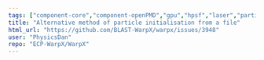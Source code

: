 ```yaml
---
tags: ["component-core","component-openPMD","gpu","hpsf","laser","particle-in-cell","physics","pic","plasma","research","simulation"]
title: "Alternative method of particle initialisation from a file"
html_url: "https://github.com/BLAST-WarpX/warpx/issues/3948"
user: "PhysicsDan"
repo: "ECP-WarpX/WarpX"
---
```


